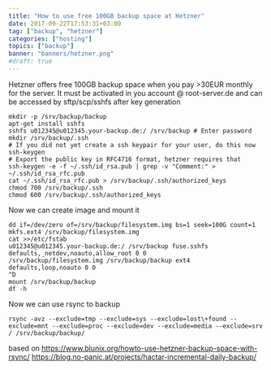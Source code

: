```yaml
---
title: "How to use free 100GB backup space at Hetzner"
date: 2017-09-22T17:53:31+03:00
tag: ["backup", "hetzner"]
categories: ["hosting"]
topics: ["backup"]
banner: "banners/hetzner.png"
#draft: true
---
```


Hetzner offers free 100GB backup space when you pay >30EUR monthly for the server.
It must be activated in you account @ root-server.de and can be accessed by sftp/scp/sshfs
after key generation

```
mkdir -p /srv/backup/backup
apt-get install sshfs
sshfs u012345@u012345.your-backup.de:/ /srv/backup # Enter password
mkdir /srv/backup/.ssh
# If you did not yet create a ssh keypair for your user, do this now
ssh-keygen
# Export the public key in RFC4716 format, hetzner requires that
ssh-keygen -e -f ~/.ssh/id_rsa.pub | grep -v "Comment:" > ~/.ssh/id_rsa_rfc.pub
cat ~/.ssh/id_rsa_rfc.pub > /srv/backup/.ssh/authorized_keys
chmod 700 /srv/backup/.ssh
chmod 600 /srv/backup/.ssh/authorized_keys
```

Now we can create image and mount it

```
dd if=/dev/zero of=/srv/backup/filesystem.img bs=1 seek=100G count=1
mkfs.ext4 /srv/backup/filesystem.img
cat >>/etc/fstab
u012345@u012345.your-backup.de:/ /srv/backup fuse.sshfs defaults,_netdev,noauto,allow_root 0 0
/srv/backup/filesystem.img /srv/backup/backup ext4 defaults,loop,noauto 0 0
^D
mount /srv/backup/backup
df -h
```


Now we can use rsync to backup

```
rsync -avz --exclude=tmp --exclude=sys --exclude=lost\+found --exclude=mnt --exclude=proc --exclude=dev --exclude=media --exclude=srv / /srv/backup/backup/
```

based on
https://www.blunix.org/howto-use-hetzner-backup-space-with-rsync/
https://blog.no-panic.at/projects/hactar-incremental-daily-backup/
